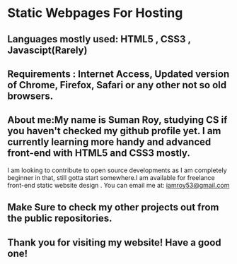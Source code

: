 # Static Webpages For Hosting

## Languages mostly used: HTML5 , CSS3 , Javascipt(Rarely)

## Requirements : Internet Access, Updated version of Chrome, Firefox, Safari or any other not so old browsers.

## About me:My name is Suman Roy, studying CS if you haven't checked my github profile yet. I am currently learning more handy and advanced front-end with HTML5 and CSS3 mostly.
I am looking to contribute to open source developments as I am completely beginner in that, still gotta start somewhere.I am available for freelance front-end static website design . You can email me at: iamroy53@gmail.com

## Make Sure to check my other projects out from the public repositories.
## Thank you for visiting my website! Have a good one!

